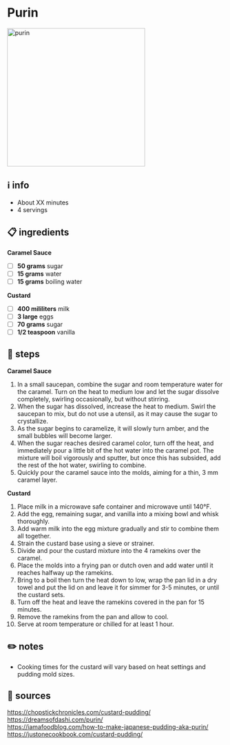 # Purin  
<img src="https://www.dreamsofdashi.com/wp-content/uploads/2017/09/Japanese-Custard-Purin-Final-2.jpg" alt="purin" width="320"/>  

## ℹ️ info  
* About XX minutes  
* 4 servings  

## 📋 ingredients  

**Caramel Sauce**  

- [ ] **50	grams**	sugar
- [ ] **15	grams**	water
- [ ] **15	grams**	boiling water

**Custard**  

- [ ] **400	mililiters**	milk
- [ ] **3	large**	eggs
- [ ] **70	grams**	sugar
- [ ] **1/2	teaspoon**	vanilla

## 🔪 steps  

**Caramel Sauce**  

1. In a small saucepan, combine the sugar and room temperature water for the caramel. Turn on the heat to medium low and let the sugar dissolve completely, swirling occasionally, but without stirring.
2. When the sugar has dissolved, increase the heat to medium. Swirl the saucepan to mix, but do not use a utensil, as it may cause the sugar to crystallize.
3. As the sugar begins to caramelize, it will slowly turn amber, and the small bubbles will become larger.
4. When the sugar reaches desired caramel color, turn off the heat, and immediately pour a little bit of the hot water into the caramel pot. The mixture will boil vigorously and sputter, but once this has subsided, add the rest of the hot water, swirling to combine.
5. Quickly pour the caramel sauce into the molds, aiming for a thin, 3 mm caramel layer.  

**Custard**  

1. Place milk in a microwave safe container and microwave until 140°F.
2. Add the egg, remaining sugar, and vanilla into a mixing bowl and whisk thoroughly.
3. Add warm milk into the egg mixture gradually and stir to combine them all together.
4. Strain the custard base using a sieve or strainer.
5. Divide and pour the custard mixture into the 4 ramekins over the caramel.
6. Place the molds into a frying pan or dutch oven and add water until it reaches halfway up the ramekins.
7. Bring to a boil then turn the heat down to low, wrap the pan lid in a dry towel and put the lid on and leave it for simmer for 3-5 minutes, or until the custard sets.
8. Turn off the heat and leave the ramekins covered in the pan for 15 minutes.
9. Remove the ramekins from the pan and allow to cool.
10. Serve at room temperature or chilled for at least 1 hour.

## ✏️ notes  
* Cooking times for the custard will vary based on heat settings and pudding mold sizes.

## 🔗 sources  
https://chopstickchronicles.com/custard-pudding/  
https://dreamsofdashi.com/purin/  
https://iamafoodblog.com/how-to-make-japanese-pudding-aka-purin/  
https://justonecookbook.com/custard-pudding/  
